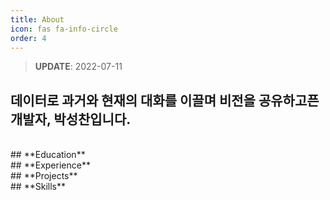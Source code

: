 ```yaml
---
title: About
icon: fas fa-info-circle
order: 4
---
```


> **UPDATE**: 2022-07-11

## 데이터로 과거와 현재의 대화를 이끌며 비전을 공유하고픈 개발자, **박성찬**입니다.

<br/>
## **Education**

<br/>
## **Experience**

<br/>
## **Projects**

<br/>
## **Skills**
